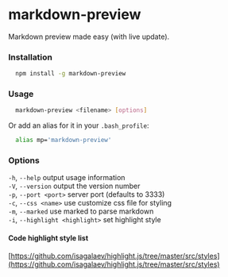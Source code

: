 # markdown-preview 
Markdown preview made easy (with live update).

### Installation

```bash
  npm install -g markdown-preview 
```

### Usage
```bash
  markdown-preview <filename> [options]
```

Or add an alias for it in your `.bash_profile`:
```bash
  alias mp='markdown-preview'
```

### Options

  `-h`, `--help`                   output usage information   
  `-V`, `--version`                output the version number   
  `-p`, `--port <port>`            server port (defaults to 3333)  
  `-c`, `--css <name>`             use customize css file for styling  
  `-m`, `--marked`                 use marked to parse markdown  
  `-i`, `--highlight <highlight>`  set highlight style  


#### Code highlight style list
  [https://github.com/isagalaev/highlight.js/tree/master/src/styles](https://github.com/isagalaev/highlight.js/tree/master/src/styles)
